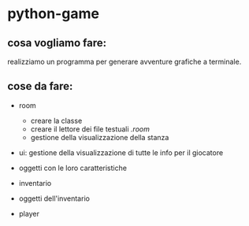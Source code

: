 # python-game

## cosa vogliamo fare:
realizziamo un programma per generare avventure grafiche a terminale.

## cose da fare:

- room
  - creare la classe
  - creare il lettore dei file testuali *.room*
  - gestione della visualizzazione della stanza

- ui: gestione della visualizzazione di  tutte le info per il giocatore

- oggetti con le loro caratteristiche

- inventario

- oggetti dell'inventario

- player